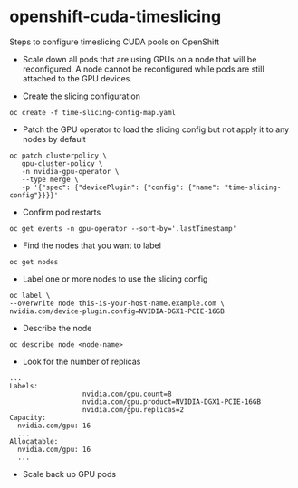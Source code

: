 # openshift-cuda-timeslicing
Steps to configure timeslicing CUDA pools on OpenShift

- Scale down all pods that are using GPUs on a node that will be reconfigured. A node cannot be reconfigured while pods are still attached to the GPU devices.

- Create the slicing configuration
```
oc create -f time-slicing-config-map.yaml
```

- Patch the GPU operator to load the slicing config but not apply it to any nodes by default
```
oc patch clusterpolicy \
   gpu-cluster-policy \
   -n nvidia-gpu-operator \
   --type merge \
   -p '{"spec": {"devicePlugin": {"config": {"name": "time-slicing-config"}}}}'
```

- Confirm pod restarts
```
oc get events -n gpu-operator --sort-by='.lastTimestamp'
```


- Find the nodes that you want to label
```
oc get nodes
```

- Label one or more nodes to use the slicing config
```
oc label \
--overwrite node this-is-your-host-name.example.com \
nvidia.com/device-plugin.config=NVIDIA-DGX1-PCIE-16GB
```

- Describe the node
```
oc describe node <node-name>
```

- Look for the number of replicas
```
...
Labels:
                  nvidia.com/gpu.count=8
                  nvidia.com/gpu.product=NVIDIA-DGX1-PCIE-16GB
                  nvidia.com/gpu.replicas=2
Capacity:
  nvidia.com/gpu: 16
  ...
Allocatable:
  nvidia.com/gpu: 16
  ...
```

- Scale back up GPU pods
